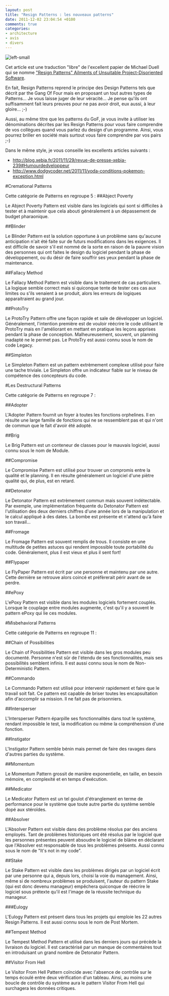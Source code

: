 ```yaml
---
layout: post
title: "Resign Patterns : les nouveaux patterns"
date: 2011-12-02 23:04:54 +0100
comments: true
categories: 
- architecture
- avis
- divers
---
```


![left-small](http://2.bp.blogspot.com/-mP_z1e0Qo6M/TtiCRYS_PVI/AAAAAAAAAgQ/Dntolyd6oUg/s1600/Fail.png "Crédit photo : http://www.flickr.com/photos/esthervargasc/6010520395/")

Cet article est une traduction "libre" de l'excellent papier de Michael Duell qui se nomme ["Resign Patterns" Ailments of Unsuitable Project-Disoriented Software](http://www.lsd.ic.unicamp.br/~oliva/fun/prog/resign-patterns).

En fait, Resign Patterns reprend le principe des Design Patterns tels que décrit par the Gang Of Four mais en proposant un tout autres types de Patterns... Je vous laisse juger de leur véracité... Je pense qu'ils ont suffisamment fait leurs preuves pour ne pas avoir droit, eux aussi, à leur gloire... ;-)

Aussi, au même titre que les patterns du GoF, je vous invite à utiliser les dénominations décrites par les Resign Patterns pour vous faire comprendre de vos collègues quand vous parlez du design d'un programme. Ainsi, vous pourrez briller en société mais surtout vous faire comprendre par vos pairs ;-) 

<!-- more -->

Dans le même style, je vous conseille les excellents articles suivants :

* http://blog.xebia.fr/2011/11/29/revue-de-presse-xebia-239#Humourdedveloppeur
* http://www.dodgycoder.net/2011/11/yoda-conditions-pokemon-exception.html

#Cremational Patterns

Cette catégorie de Patterns en regroupe 5 : 
##Abject Poverty

Le Abject Poverty Pattern est visible dans les logiciels qui sont si difficiles à tester et à maintenir que cela abouti généralement à un dépassement de budget pharaonique.

##Blinder

Le Blinder Pattern est la solution opportune à un problème sans qu'aucune anticipation n'ait été faite sur de futurs modifications dans les exigences. Il est difficile de savoir s'il est nommé de la sorte en raison de la pauvre vision des personnes qui ont faites le design du logiciel pendant la phase de développement, ou du désir de faire souffrir ses yeux pendant la phase de maintenance.


##Fallacy Method

Le Fallacy Method Pattern est visible dans le traitement de cas particuliers. La logique semble correct mais si quiconque tente de tester ces cas aux limites ou s'ils venaient à se produit, alors les erreurs de logiques apparaitraient au grand jour.

##ProtoTry

Le ProtoTry Pattern offre une façon rapide et sale de développer un logiciel. Généralement, l'intention première est de vouloir réécrire le code utilisant le ProtoTry mais en l'améliorant en mettant en pratique les leçons apprises pendant la phase de conception. Malheureusement, souvent, un planning inadapté ne le permet pas. Le ProtoTry est aussi connu sous le nom de code Legacy.

##Simpleton

Le Simpleton Pattern est un pattern extrèmement complexe utilisé pour faire une tache triviale. Le Simpleton offre un indicateur fiable sur le niveau de compétence des concepteurs du code.

#Les Destructural Patterns

Cette catégorie de Patterns en regroupe 7 : 

##Adopter

L'Adopter Pattern fournit un foyer à toutes les fonctions orphelines. Il en résulte une large famille de fonctions qui ne se ressemblent pas et qui n'ont de commun que le fait d'avoir été adopté.

##Brig

Le Brig Pattern est un conteneur de classes pour le mauvais logiciel, aussi connu sous le nom de Module.

##Compromise

Le Compromise Pattern est utilisé pour trouver un compromis entre la qualité et le planning. Il en résulte généralement un logiciel d'une piètre qualité qui, de plus, est en retard.

##Detonator

Le Detonator Pattern est extrèmement commun mais souvent indétectable. Par exemple, une implémentation fréquente du Detonator Pattern est l'utilisation des deux derniers chiffres d'une année lors de la manipulation et le calcul appliqué à des dates. La bombe est présente et n'attend qu'à faire son travail...

##Fromage

Le Fromage Pattern est souvent remplis de trous. Il consiste en une multitude de petites astuces qui rendent impossible toute portabilité du code. Généralement, plus il est vieux et plus il sent fort!

##Flypaper

Le FlyPaper Pattern est écrit par une personne et maintenu par une autre. Cette dernière se retrouve alors coincé et préfèrerait périr avant de se perdre.

##ePoxy

L'ePoxy Pattern est visible dans les modules logiciels fortement couplés. Lorsque le couplage entre modules augmente, c'est qu'il y a souvent le pattern ePoxy qui lie ces modules.

#Misbehavioral Patterns

Cette catégorie de Patterns en regroupe 11 : 

##Chain of Possibilities

Le Chain of Possibilities Pattern est visible dans les gros modules peu documenté. Personne n'est sûr de l'étendu de ses fonctionnalités, mais ses possibilités semblent infinis. Il est aussi connu sous le nom de Non-Deterministic Pattern.

##Commando

Le Commando Pattern est utilisé pour intervenir rapidement et faire que le travail soit fait. Ce pattern est capable de briser toutes les encapsultation afin d'accomplir sa mission. Il ne fait pas de prisonniers.

##Intersperser

L'Intersperser Pattern éparpille ses fonctionnalités dans tout le système, rendant impossible le test, la modification ou même la compréhension d'une fonction.

##Instigator

L'Instigator Pattern semble bénin mais permet de faire des ravages dans d'autres parties du système.

##Momentum

Le Momentum Pattern grossit de manière exponentielle, en taille, en besoin mémoire, en complexité et en temps d'exécution.

##Medicator

Le Medicator Pattern est un tel goulot d'étranglement en terme de performance pour le système que toute autre partie du système semble dopé aux stéroïdes.

##Absolver

L'Absolver Pattern est visible dans des problème résolus par des anciens employés. Tant de problèmes historiques ont été résolus par le logiciel que les personnes présentes peuvent absoudre le logiciel de blâme en déclarant que l'Absolver est responsable de tous les problèmes présents. Aussi connu sous le nom de "It's not in my code".

##Stake

Le Stake Pattern est visible dans les problèmes dirigés par un logiciel écrit par une personne qui a, depuis lors, choisi la voie du management. Ainsi, même si de nombreux problèmes se produisent, l'auteur du pattern Stake (qui est donc devenu manageur) empêchera quiconque de réécrire le logiciel sous prétexte qu'il est l'image de la réussite technique du manageur.

###Eulogy

L'Eulogy Pattern est présent dans tous les projets qui emploie les 22 autres Resign Patterns. Il est aussi connu sous le nom de Post Mortem.

##Tempest Method

Le Tempest Method Pattern et utilisé dans les derniers jours qui précède la livraison du logiciel. Il est caractérisé par un manque de commentaires tout en introduisant un grand nombre de Detonator Pattern.

##Visitor From Hell

Le Visitor From Hell Pattern coïncide avec l'absence de contrôle sur le temps écoulé entre deux vérification d'un tableau. Ainsi, au moins une boucle de contrôle du système aura le pattern Visitor From Hell qui surchagera les données critiques.